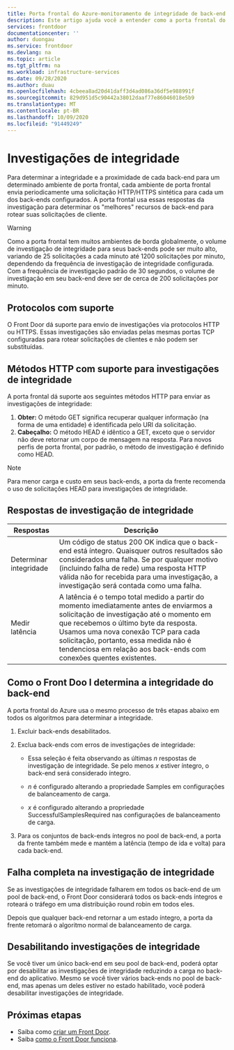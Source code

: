 ```yaml
---
title: Porta frontal do Azure-monitoramento de integridade de back-end | Microsoft Docs
description: Este artigo ajuda você a entender como a porta frontal do Azure monitora a integridade dos back-ends
services: frontdoor
documentationcenter: ''
author: duongau
ms.service: frontdoor
ms.devlang: na
ms.topic: article
ms.tgt_pltfrm: na
ms.workload: infrastructure-services
ms.date: 09/28/2020
ms.author: duau
ms.openlocfilehash: 4cbeea8ad20d41daff3d4ad086a36df5e988991f
ms.sourcegitcommit: 829d951d5c90442a38012daaf77e86046018e5b9
ms.translationtype: MT
ms.contentlocale: pt-BR
ms.lasthandoff: 10/09/2020
ms.locfileid: "91449249"
---
```

# <a name="health-probes"></a>Investigações de integridade

Para determinar a integridade e a proximidade de cada back-end para um determinado ambiente de porta frontal, cada ambiente de porta frontal envia periodicamente uma solicitação HTTP/HTTPS sintética para cada um dos back-ends configurados. A porta frontal usa essas respostas da investigação para determinar os "melhores" recursos de back-end para rotear suas solicitações de cliente. 

> [!WARNING]
> Como a porta frontal tem muitos ambientes de borda globalmente, o volume de investigação de integridade para seus back-ends pode ser muito alto, variando de 25 solicitações a cada minuto até 1200 solicitações por minuto, dependendo da frequência de investigação de integridade configurada. Com a frequência de investigação padrão de 30 segundos, o volume de investigação em seu back-end deve ser de cerca de 200 solicitações por minuto.

## <a name="supported-protocols"></a>Protocolos com suporte

O Front Door dá suporte para envio de investigações via protocolos HTTP ou HTTPS. Essas investigações são enviadas pelas mesmas portas TCP configuradas para rotear solicitações de clientes e não podem ser substituídas.

## <a name="supported-http-methods-for-health-probes"></a>Métodos HTTP com suporte para investigações de integridade

A porta frontal dá suporte aos seguintes métodos HTTP para enviar as investigações de integridade:

1. **Obter:** O método GET significa recuperar qualquer informação (na forma de uma entidade) é identificada pelo URI da solicitação.
2. **Cabeçalho:** O método HEAD é idêntico a GET, exceto que o servidor não deve retornar um corpo de mensagem na resposta. Para novos perfis de porta frontal, por padrão, o método de investigação é definido como HEAD.

> [!NOTE]
> Para menor carga e custo em seus back-ends, a porta da frente recomenda o uso de solicitações HEAD para investigações de integridade.

## <a name="health-probe-responses"></a>Respostas de investigação de integridade

| Respostas  | Descrição | 
| ------------- | ------------- |
| Determinar integridade  |  Um código de status 200 OK indica que o back-end está íntegro. Quaisquer outros resultados são considerados uma falha. Se por qualquer motivo (incluindo falha de rede) uma resposta HTTP válida não for recebida para uma investigação, a investigação será contada como uma falha.|
| Medir latência  | A latência é o tempo total medido a partir do momento imediatamente antes de enviarmos a solicitação de investigação até o momento em que recebemos o último byte da resposta. Usamos uma nova conexão TCP para cada solicitação, portanto, essa medida não é tendenciosa em relação aos back-ends com conexões quentes existentes.  |

## <a name="how-front-door-determines-backend-health"></a>Como o Front Doo l determina a integridade do back-end

A porta frontal do Azure usa o mesmo processo de três etapas abaixo em todos os algoritmos para determinar a integridade.

1. Excluir back-ends desabilitados.

2. Exclua back-ends com erros de investigações de integridade:
    * Essa seleção é feita observando as últimas _n_ respostas de investigação de integridade. Se pelo menos _x_ estiver íntegro, o back-end será considerado íntegro.

    * _n_ é configurado alterando a propriedade Samples em configurações de balanceamento de carga.

    * _x_ é configurado alterando a propriedade SuccessfulSamplesRequired nas configurações de balanceamento de carga.

3. Para os conjuntos de back-ends íntegros no pool de back-end, a porta da frente também mede e mantém a latência (tempo de ida e volta) para cada back-end.


## <a name="complete-health-probe-failure"></a>Falha completa na investigação de integridade

Se as investigações de integridade falharem em todos os back-end de um pool de back-end, o Front Door considerará todos os back-ends íntegros e roteará o tráfego em uma distribuição round robin em todos eles.

Depois que qualquer back-end retornar a um estado íntegro, a porta da frente retomará o algoritmo normal de balanceamento de carga.

## <a name="disabling-health-probes"></a>Desabilitando investigações de integridade

Se você tiver um único back-end em seu pool de back-end, poderá optar por desabilitar as investigações de integridade reduzindo a carga no back-end do aplicativo. Mesmo se você tiver vários back-ends no pool de back-end, mas apenas um deles estiver no estado habilitado, você poderá desabilitar investigações de integridade.

## <a name="next-steps"></a>Próximas etapas

- Saiba como [criar um Front Door](quickstart-create-front-door.md).
- Saiba [como o Front Door funciona](front-door-routing-architecture.md).
